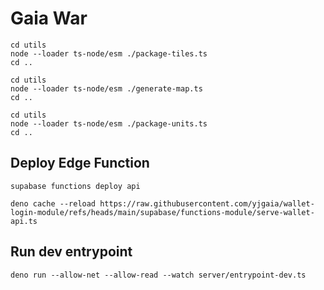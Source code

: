 # Gaia War

```
cd utils
node --loader ts-node/esm ./package-tiles.ts
cd ..
```

```
cd utils
node --loader ts-node/esm ./generate-map.ts
cd ..
```

```
cd utils
node --loader ts-node/esm ./package-units.ts
cd ..
```

## Deploy Edge Function
```
supabase functions deploy api
```

```
deno cache --reload https://raw.githubusercontent.com/yjgaia/wallet-login-module/refs/heads/main/supabase/functions-module/serve-wallet-api.ts
```

## Run dev entrypoint
```
deno run --allow-net --allow-read --watch server/entrypoint-dev.ts
```